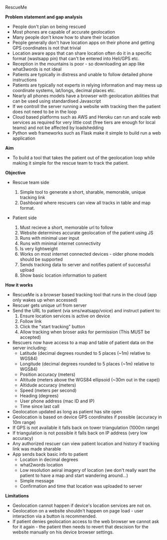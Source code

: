 RescueMe

**Problem statement and gap analysis**
* People don't plan on being rescued
* Most phones are capable of accurate geolocation
* Many people don't know how to share their location
* People generally don't have location apps on their phone and getting GPS coordinates is not that trivial
* Location aware apps that can share location often do it in a specific format (wastsapp pin) that can't be entered into Heli/GPS etc.
* Reception in the mountains is poor - so downloading an app like what3words is not ideal
* Patients are typically in distress and unable to follow detailed phone instructions
* Patients are typically not experts in relying information and may mess up coordinate systems, lat/longs, decimal places etc.
* Nearly all phones models have a browser with geolocation abilities that can be used using standardised Javascript
* If we controll the server running a website with tracking then the patient does not need to be in the loop
* Cloud based platforms such as AWS and Heroku can run and scale web services as required for very little cost (free tiers are enough for local teams) and not be affected by loadshedding
* Python web frameworks such as Flask make it simple to build run a web application

**Aim**
* To build a tool that takes the patient out of the geolocation loop while making it simple for the rescue team to track the patient.

**Objective**
* Rescue team side
    1. Simple tool to generate a short, sharable, memorable, unique tracking link
    2. Dashboard where rescuers can view all tracks in table and map format.

* Patient side
    1. Must recieve a short, memorable url to follow
    2. Website determines accurate geolocation of the patient using JS
    3. Runs with minimal user input
    4. Runs with minimal internet connectivity
    5. Is very lightweight
    6. Works on most internet connected devices - older phone models should be supported
    7. Sends tracking data to server and notifies patient of successful upload
    8. Show basic location information to patient

**How it works**
* RescueMe is a browser based tracking tool that runs in the cloud (app only wakes up when accessed)
* Rescuer gets unique url from server 
* Send the URL to patient (via sms/watsapp/voice) and instruct patient to:
    1. Ensure location services is active on device
    2. Follow link 
    3. Click the "start tracking" button
    4. Allow tracking when broser asks for permission (This MUST be accepted)
* Rescuers now have access to a map and table of patient data on the server including:
    - Latitude (decimal degrees rounded to 5 places (~1m) relative to WGS84)
    - Longitude (decimal degrees rounded to 5 places (~1m) relative to WGS84)
    - Position accuracy (meters)
    - Altitude (meters above the WGS84 ellipsoid (~30m out in the cape))
    - Altidude accuracy (meters)
    - Speed (meters per second)
    - Heading (degrees)
    - User phone address (mac ID and IP)
    - Time since last call
* Geolocation updated as long as patient has site open
* Geolocation is based on device GPS coordinates if possible (accuracy in 10m range)
* If GPS is not available it falls back on tower triangulation (1000m range)
* If triangulation is not possible it falls back on IP address (very low accuracy)
* Any authorized rescuer can view patient location and history if tracking link was made sharable
* App sends back basic info to patient
    - Location in decimal degrees
    - what2words location
    - Low resolution aeiral imagery of location (we don't really want the patient to have a map and start wandering around...)
    - Simple message
    - Confirmation and time that location was uploaded to server

**Limitations**
* Geolocation cannot happen if device's location services are not on.
* Geolocation on a website shouldn't happen on page load - user interaction via a button is recommended.
* If patient denies geolocation access to the web browser we cannot ask for it again - the patient then needs to revert that descision for the website manually on his device browser settings.